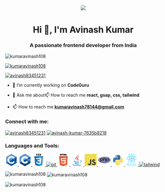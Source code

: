 <h1 align="center" style="color:red;">
 <img src="https://imgs.search.brave.com/zaXc-jooSczkLdNceV8ZHpS0GhCs93VBkWthasyMOHo/rs:fit:860:0:0/g:ce/aHR0cHM6Ly9naWZk/Yi5jb20vaW1hZ2Vz/L2hpZ2gvaGVsbG8t/Y3V0ZS1kYW5jZS1l/OGk3MGh6ZDEwNjVi/cTlyLmdpZg.gif" />
</h1>
<h1 align="center">Hi 👋, I'm Avinash Kumar</h1>
<h3 align="center">A passionate frontend developer from India</h3>
 <img src="https://imgs.search.brave.com/uGBeRwzhbiOphYDvGkQnCQYYApKyDw1OrDHAZ44cF9Y/rs:fit:860:0:0/g:ce/aHR0cHM6Ly9naWZk/Yi5jb20vaW1hZ2Vz/L2hpZ2gvYW5pbWF0/ZWQtbWFuLWNvbXB1/dGVyLWNvZGluZy1u/YWU2bWVjMzc4bHNn/MWkzLmdpZg.gif" alt="" width="400" align="right" />

<p align="left"> <img src="https://komarev.com/ghpvc/?username=kumaravinash108&label=Profile%20views&color=0e75b6&style=flat" alt="kumaravinash108" /> </p>

<p align="left"> <a href="https://github.com/ryo-ma/github-profile-trophy"><img src="https://github-profile-trophy.vercel.app/?username=kumaravinash108" alt="kumaravinash108" /></a> </p>

<p align="left"> <a href="https://twitter.com/avinash83451231" target="blank"><img src="https://img.shields.io/twitter/follow/avinash83451231?logo=twitter&style=for-the-badge" alt="avinash83451231" /></a> </p>

- 🔭 I’m currently working on **CodeGuru**

- 💬 Ask me about📫 How to reach me **react, gsap, css, tailwind**

- 📫 How to reach me **kumaravinash78144@gmail.com**

<h3 align="left">Connect with me:</h3>
<p align="left">
<a href="https://twitter.com/avinash83451231" target="blank"><img align="center" src="https://raw.githubusercontent.com/rahuldkjain/github-profile-readme-generator/master/src/images/icons/Social/twitter.svg" alt="avinash83451231" height="30" width="40" /></a>
<a href="https://linkedin.com/in/avinash-kumar-7635b8218" target="blank"><img align="center" src="https://raw.githubusercontent.com/rahuldkjain/github-profile-readme-generator/master/src/images/icons/Social/linked-in-alt.svg" alt="avinash-kumar-7635b8218" height="30" width="40" /></a>
</p>

<h3 align="left">Languages and Tools:</h3>
<p align="left"> <a href="https://www.cprogramming.com/" target="_blank" rel="noreferrer"> <img src="https://raw.githubusercontent.com/devicons/devicon/master/icons/c/c-original.svg" alt="c" width="40" height="40"/> </a> <a href="https://www.w3schools.com/cpp/" target="_blank" rel="noreferrer"> <img src="https://raw.githubusercontent.com/devicons/devicon/master/icons/cplusplus/cplusplus-original.svg" alt="cplusplus" width="40" height="40"/> </a> <a href="https://www.w3schools.com/css/" target="_blank" rel="noreferrer"> <img src="https://raw.githubusercontent.com/devicons/devicon/master/icons/css3/css3-original-wordmark.svg" alt="css3" width="40" height="40"/> </a> <a href="https://git-scm.com/" target="_blank" rel="noreferrer"> <img src="https://www.vectorlogo.zone/logos/git-scm/git-scm-icon.svg" alt="git" width="40" height="40"/> </a> <a href="https://www.w3.org/html/" target="_blank" rel="noreferrer"> <img src="https://raw.githubusercontent.com/devicons/devicon/master/icons/html5/html5-original-wordmark.svg" alt="html5" width="40" height="40"/> </a> <a href="https://www.java.com" target="_blank" rel="noreferrer"> <img src="https://raw.githubusercontent.com/devicons/devicon/master/icons/java/java-original.svg" alt="java" width="40" height="40"/> </a> <a href="https://developer.mozilla.org/en-US/docs/Web/JavaScript" target="_blank" rel="noreferrer"> <img src="https://raw.githubusercontent.com/devicons/devicon/master/icons/javascript/javascript-original.svg" alt="javascript" width="40" height="40"/> </a> <a href="https://www.php.net" target="_blank" rel="noreferrer"> <img src="https://raw.githubusercontent.com/devicons/devicon/master/icons/php/php-original.svg" alt="php" width="40" height="40"/> </a> <a href="https://www.python.org" target="_blank" rel="noreferrer"> <img src="https://raw.githubusercontent.com/devicons/devicon/master/icons/python/python-original.svg" alt="python" width="40" height="40"/> </a> <a href="https://reactjs.org/" target="_blank" rel="noreferrer"> <img src="https://raw.githubusercontent.com/devicons/devicon/master/icons/react/react-original-wordmark.svg" alt="react" width="40" height="40"/> </a> <a href="https://tailwindcss.com/" target="_blank" rel="noreferrer"> <img src="https://www.vectorlogo.zone/logos/tailwindcss/tailwindcss-icon.svg" alt="tailwind" width="40" height="40"/> </a> </p>

<p><img align="left" src="https://github-readme-stats.vercel.app/api/top-langs?username=kumaravinash108&show_icons=true&locale=en&layout=compact" alt="kumaravinash108" /></p>

<p>&nbsp;<img align="center" src="https://github-readme-stats.vercel.app/api?username=kumaravinash108&show_icons=true&locale=en" alt="kumaravinash108" /></p>

<p><img align="center" src="https://github-readme-streak-stats.herokuapp.com/?user=kumaravinash108&" alt="kumaravinash108" /></p>

